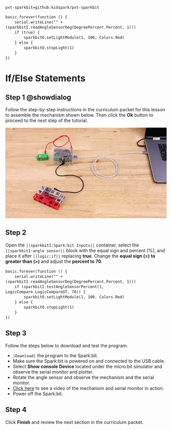 ```package
pxt-sparkbit=github:kidspark/pxt-sparkbit
```

```template
basic.forever(function () {
    serial.writeLine("" + (sparkbitI.readAngleSensorDeg(DegreePercent.Percent, 1)))
    if (true) {
        sparkbitO.setLightModule(1, 100, Colors.Red)
    } else {
        sparkbitO.stopLight(1)
    }
})
```

# If/Else Statements

## Step 1 @showdialog

Follow the step-by-step instructions in the curriculum packet for this lesson to assemble the mechanism shown below. Then click the **Ok** button to proceed to the next step of the tutorial.

![if-else-statements-2](https://raw.githubusercontent.com/KidSpark/tutorials/master/assets/2-3-if-else-statements-2.png)

## Step 2

Open the ``||sparkbitI:Spark:bit Inputs||`` container, select the ``||sparkbitI:angle sensor||`` block with the equal sign and percent (%), and place it after ``||logic:if||`` replacing **true**. Change the **equal sign (=) to greater than (>)** and adjust the **percent to 70**.

```blocks
basic.forever(function () {
    serial.writeLine("" + (sparkbitI.readAngleSensorDeg(DegreePercent.Percent, 1)))
    if (sparkbitI.testAngleSensorPercent(1, LogicCompare.LogicCompareGT, 70)) {
        sparkbitO.setLightModule(1, 100, Colors.Red)
    } else {
        sparkbitO.stopLight(1)
    }
})
```

## Step 3

Follow the steps below to download and test the program:
* ``|Download|`` the program to the Spark:bit.
* Make sure the Spark:bit is powered on and connected to the USB cable.
* Select **Show console Device** located under the micro:bit simulator and observe the serial monitor and plotter.
* Rotate the angle sensor and observe the mechanism and the serial monitor.
* [Click here](https://youtu.be/T2kGSDISaqw) to see a video of the mechanism and serial monitor in action.
* Power off the Spark:bit.

## Step 4

Click **Finish** and review the next section in the curriculum packet.